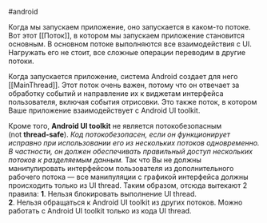 #android

Когда мы запускаем приложение, оно запускается в каком-то потоке. Вот этот [[Поток]], в котором мы запускаем приложение становится основным.
В основном потоке выполняются все взаимодействия с UI. Нагружать его не стоит, все сложные операции переводим в другие потоки.

Когда запускается приложение, система Android создает для него [[MainThread]]. Этот поток очень важен, потому что он отвечает за обработку событий и направление их к виджетам интерфейса пользователя, включая события отрисовки. Это также поток, в котором Ваше приложение взаимодействует с Android UI toolkit.

Кроме того, **Android UI toolkit** не является потокобезопасным (not **thread-safe**). 
	*Код потокобезопасен, если он функционирует исправно при использовании его из нескольких потоков одновременно. В частности, он должен обеспечивать правильный доступ нескольких потоков к разделяемым данным.*
Так что Вы не должны манипулировать интерфейсом пользователя из дополнительного рабочего потока — все манипуляции с графикой интерфейса должны происходить только из UI thread. 
Таким образом, отсюда вытекают 2 правила:
**1**. Нельзя блокировать выполнение UI thread.  
**2**. Нельзя обращаться к Android UI toolkit из других потоков. Можно работать с Android UI toolkit только из кода UI thread.